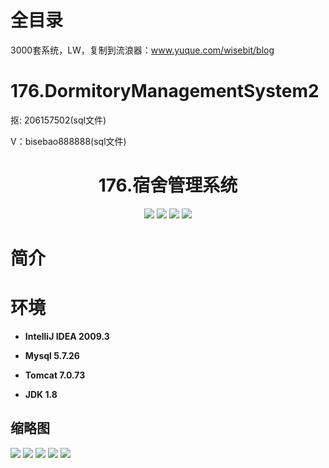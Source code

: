 # 全目录

3000套系统，LW，复制到流浪器：www.yuque.com/wisebit/blog
# 176.DormitoryManagementSystem2

<p>抠: 206157502(sql文件)</p>
<p>V：bisebao888888(sql文件)</p>

<p><h1 align="center">176.宿舍管理系统</h1></p>


<p align="center">
	<img src="https://img.shields.io/badge/jdk-1.8-orange.svg"/>
    <img src="https://img.shields.io/badge/springBoot-5.x-lightgrey.svg"/>
    <img src="https://img.shields.io/badge/html-3.x-blue.svg"/>
    <img src="https://img.shields.io/badge/mysql-5.x-yellow.svg"/>
</p>

# 简介
>
> 




# 环境

- <b>IntelliJ IDEA 2009.3</b>

- <b>Mysql 5.7.26</b>

- <b>Tomcat 7.0.73</b>

- <b>JDK 1.8</b>




## 缩略图

![](https://bitwise.oss-cn-heyuan.aliyuncs.com/2024/9/10/b0c77ff0-bb18-4744-b3d3-9861c498cf10.png)
![](https://bitwise.oss-cn-heyuan.aliyuncs.com/2024/9/10/7c7edde8-96d1-4a09-89cb-9cc69a56b274.png)
![](https://bitwise.oss-cn-heyuan.aliyuncs.com/2024/9/10/0472a070-19ce-4b61-8e33-1e550c6a4aed.png)
![](https://bitwise.oss-cn-heyuan.aliyuncs.com/2024/9/10/da0f538b-db6e-424b-8b63-43dd8134fccc.png)
![](https://bitwise.oss-cn-heyuan.aliyuncs.com/2024/9/10/dc1bbad0-8ec1-4885-9f3b-8969443d5646.png)



